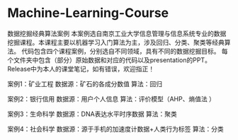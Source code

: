 # Machine-Learning-Course
数据挖掘经典算法案例
本案例选自南京工业大学信息管理与信息系统专业的数据挖掘课程。本课程主要以机器学习入门算法为主，涉及回归、分类、聚类等经典算法。
代码包含四个课程案例，分别选自不同领域，具有不同的数据挖掘目标。
每个文件夹中包含（部分）原始数据和对应的代码以及presentation的PPT。
Release中为本人的课堂笔记，如有错误，欢迎指正！

案例1：矿业工程
数据源：矿石的各成分数值
算法：回归

案例2：银行信用
数据源：用户个人信息
算法：评价模型（AHP、熵值法 ）

案例3：生命科学
数据源：DNA表达水平时序数据
算法：聚类

案例4：社会科学
数据源：源于手机的加速度计数据+人类行为标签
算法：分类









